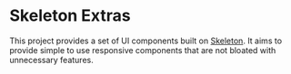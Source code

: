 # Skeleton Extras

This project provides a set of UI components built on [Skeleton](http://getskeleton.com/). It aims to provide simple to use responsive components that are not bloated with unnecessary features.
